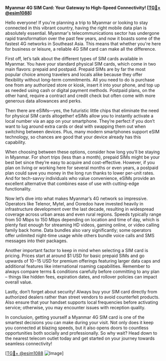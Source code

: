 **Myanmar 4G SIM Card: Your Gateway to High-Speed Connectivity! [[TG💪+ @esim1088](https://t.me/s/esim1088)]**

Hello everyone! If you're planning a trip to Myanmar or looking to stay connected in this vibrant country, having the right mobile data plan is absolutely essential. Myanmar's telecommunications sector has undergone rapid transformation over the past few years, and now it boasts some of the fastest 4G networks in Southeast Asia. This means that whether you're here for business or leisure, a reliable 4G SIM card can make all the difference.

First off, let’s talk about the different types of SIM cards available in Myanmar. You have your standard physical SIM cards, which come in two main flavors: prepaid and postpaid. Prepaid SIMs are by far the most popular choice among travelers and locals alike because they offer flexibility without long-term commitments. All you need to do is purchase one from any authorized store or kiosk, insert it into your phone, and top up as needed using cash or digital payment methods. Postpaid plans, on the other hand, require a contract and credit check but often come with more generous data allowances and perks.

Then there are eSIMs—yes, the futuristic little chips that eliminate the need for physical SIM cards altogether! eSIMs allow you to instantly activate a local number via an app on your smartphone. They’re perfect if you don’t want to lug around extra cards or deal with swapping them out when switching between devices. Plus, many modern smartphones support eSIM technology, so chances are good that your device already has this capability.

When choosing between these options, consider how long you’ll be staying in Myanmar. For short trips (less than a month), prepaid SIMs might be your best bet since they’re easy to acquire and cost-effective. However, if you plan on living or working here for several months or even years, a postpaid plan could save you money in the long run thanks to lower per-unit rates. And for tech-savvy individuals who value convenience, eSIMs provide an excellent alternative that combines ease of use with cutting-edge functionality.

Now let’s dive into what makes Myanmar’s 4G network so impressive. Operators like Telenor, Mytel, and Ooredoo have invested heavily in infrastructure development over the last decade, resulting in widespread coverage across urban areas and even rural regions. Speeds typically range from 50 Mbps to 150 Mbps depending on location and time of day, which is plenty fast enough for streaming HD videos, gaming online, or video calling family back home. Data bundles also vary significantly; some operators offer unlimited night-time usage while others bundle voice calls and SMS messages into their packages.

Another important factor to keep in mind when selecting a SIM card is pricing. Prices start at around $1 USD for basic prepaid SIMs and go upwards of $10-$15 USD for premium offerings featuring larger data caps and additional features like international roaming capabilities. Remember to always compare terms & conditions carefully before committing to any plan – things like hidden fees, expiration dates, and rollover policies can impact overall value.

Lastly, don’t forget about security! Always buy your SIM card directly from authorized dealers rather than street vendors to avoid counterfeit products. Also ensure that your handset supports local frequencies before activating service; otherwise, you may encounter issues with reception quality.

In conclusion, getting yourself a Myanmar 4G SIM card is one of the smartest decisions you can make during your visit. Not only does it keep you connected at blazing speeds, but it also opens doors to countless opportunities both socially and professionally. So why wait? Head down to the nearest telecom outlet today and get started on your journey towards seamless connectivity!

[[TG💪+ @esim1088](https://t.me/s/esim1088) ![Image](https://i.postimg.cc/Y0z9fWf4/image.png)]